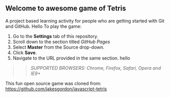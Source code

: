 ## Welcome to awesome game of Tetris

A project based learning activity for people who are getting started with Git and GitHub.
Hello
To play the game:
1. Go to the **Settings** tab of this repository.
1. Scroll down to the section titled _GitHub Pages_
1. Select **Master** from the Source drop-down.
1. Click **Save**.
1. Navigate to the URL provided in the same section.
hello
>> _*SUPPORTED BROWSERS*: Chrome, Firefox, Safari, Opera and IE9+_

This fun open source game was cloned from: https://github.com/jakesgordon/javascript-tetris
